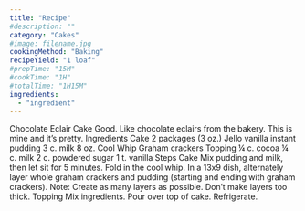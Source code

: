 ```yaml
---
title: "Recipe"
#description: ""
category: "Cakes"
#image: filename.jpg
cookingMethod: "Baking"
recipeYield: "1 loaf"
#prepTime: "15M"
#cookTime: "1H"
#totalTime: "1H15M"
ingredients:
  - "ingredient"
---
```


Chocolate Eclair Cake
Good. Like chocolate eclairs from the bakery. This is mine and it’s pretty.
Ingredients
Cake
2 packages (3 oz.) Jello vanilla instant pudding
3 c. milk
8 oz. Cool Whip
Graham crackers
Topping
¼ c. cocoa
¼ c. milk
2 c. powdered sugar
1 t. vanilla
Steps
Cake
Mix pudding and milk, then let sit for 5 minutes. Fold in the cool whip.
In a 13x9 dish, alternately layer whole graham crackers and pudding (starting and ending with graham crackers).
Note: Create as many layers as possible. Don’t make layers too thick.
Topping
Mix ingredients. Pour over top of cake. Refrigerate.
